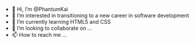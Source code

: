 - 👋 Hi, I’m @PhantumKai
- 👀 I’m interested in transitioning to a new career in software development
- 🌱 I’m currently learning HTML5 and CSS
- 💞️ I’m looking to collaborate on ...
- 📫 How to reach me ...

<!---
PhantumKai/PhantumKai is a ✨ special ✨ repository because its `README.md` (this file) appears on your GitHub profile.
You can click the Preview link to take a look at your changes.
--->
